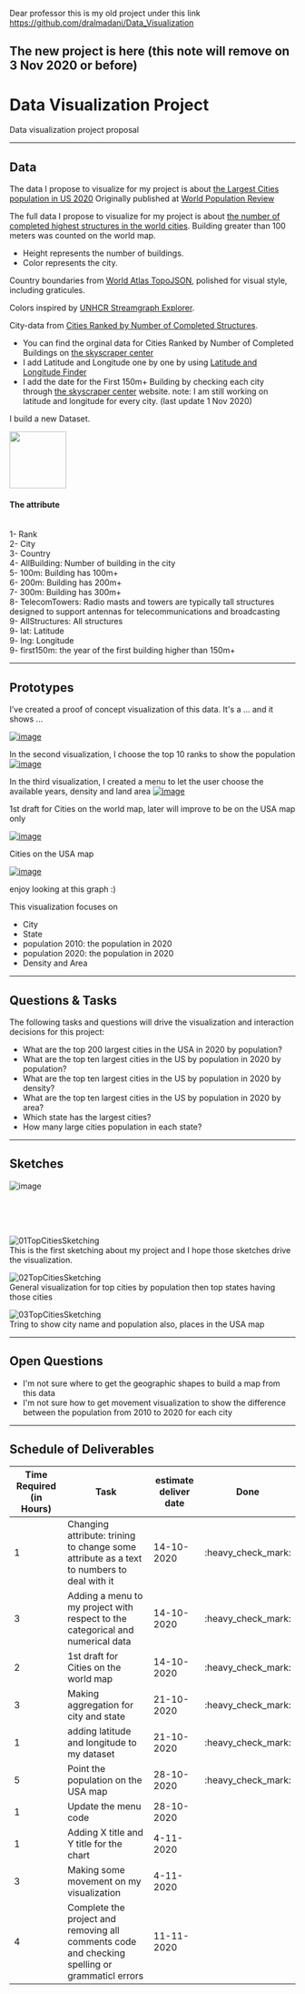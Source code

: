 Dear professor 
this is my old project under this link 
https://github.com/dralmadani/Data_Visualization

The new project is here (this note will remove on 3 Nov 2020 or before) 
--------------------------
# Data Visualization Project
Data visualization project proposal

----
## Data


The data I propose to visualize for my project is about [the Largest Cities population in US 2020](https://gist.github.com/dralmadani/c04f95746e2f36b040d3d764ab7b9c62)
Originally published at [World Population Review](https://worldpopulationreview.com/us-cities)



The full data I propose to visualize for my project is about [the number of completed highest structures in the world cities](https://gist.github.com/dralmadani/aa84bd8088038464b94ef3c454b30f4d). Building greater than 100 meters was counted on the world map. 

 * Height represents the number of buildings.
 * Color represents the city.

Country boundaries from [World Atlas TopoJSON](https://github.com/topojson/world-atlas), polished for visual style, including graticules.

Colors inspired by [UNHCR Streamgraph Explorer](https://github.com/unhcr/dataviz-streamgraph-explorer/blob/7f30a1ff0157e031c74837294b170641f98a9c04/src/colorScale.js).

City-data from [Cities Ranked by Number of Completed Structures](https://gist.github.com/dralmadani/aa84bd8088038464b94ef3c454b30f4d).
- You can find the orginal data for Cities Ranked by Number of Completed Buildings on [the skyscraper center](http://www.skyscrapercenter.com/cities)
- I add Latitude and Longitude one by one by using [Latitude and Longitude Finder](https://www.latlong.net/)
- I add the date for the First 150m+ Building by checking each city through [the skyscraper center](http://www.skyscrapercenter.com/cities) website.
note: I am still working on latitude and longitude for every city. (last update 1 Nov  2020)

I build a new Dataset.
<div>
<img src="https://user-images.githubusercontent.com/25451974/97807483-24b7d480-1c2f-11eb-955a-002b758b7212.png" width="100"/>
</div>

#### The attribute
<br> 1- Rank
<br> 2- City
<br> 3- Country
<br> 4- AllBuilding: Number of building in the city
<br> 5- 100m: Building has 100m+
<br> 6- 200m: Building has 200m+
<br> 7- 300m: Building has 300m+
<br> 8- TelecomTowers: Radio masts and towers are typically tall structures designed to support antennas for telecommunications and broadcasting
<br> 9- AllStructures: All structures
<br> 9- lat: Latitude
<br> 9- lng: Longitude
<br> 9- first150m: the year of the first building higher than 150m+




----
## Prototypes

I’ve created a proof of concept visualization of this data. It's a ... and it shows ...

[![image](https://user-images.githubusercontent.com/25451974/94352453-188a9700-0033-11eb-8290-6284ca75f30c.png)
](https://vizhub.com/dralmadani/d811f91dafdb465887040da5445d2a41?file=viz.js)

In the second visualization, I choose the top 10 ranks  to show  the population 
[![image](https://user-images.githubusercontent.com/25451974/95655340-8f646d00-0ad4-11eb-92e4-9f9d621b9fdb.png)](https://vizhub.com/dralmadani/ea118a8b9c9d4c8d990217c1d9a01504)

In the third visualization, I created a menu to let the user choose the available years, density and land area
[![image](https://user-images.githubusercontent.com/25451974/95655127-24fefd00-0ad3-11eb-82ab-b9c049293f7c.png)](https://vizhub.com/dralmadani/8de8cbc5b9f1491b97cdb862986fdcd8)

1st draft for Cities on the world map, later will improve to be on the USA map only

[![image](https://user-images.githubusercontent.com/25451974/96008461-96111e00-0e0d-11eb-882e-0416c9019fb9.png)](https://vizhub.com/dralmadani/5c80609b59f64ca3b788abe0517ef96e)

Cities on the USA map

[![image](https://user-images.githubusercontent.com/25451974/96820262-9e5fef00-13f3-11eb-97e4-46bdc273ad5d.png)](https://vizhub.com/dralmadani/e9a2b6197eb14b87aafbc85a09b90fe8)




enjoy looking at this graph :)

This visualization focuses on
- City
- State
- population 2010: the population in 2020
- population 2020: the population in 2020
- Density and Area

----
## Questions & Tasks

The following tasks and questions will drive the visualization and interaction decisions for this project:

  * What are the top 200 largest cities in the USA in 2020 by population?
  * What are the top ten largest cities in the US by population in 2020 by population?
  * What are the top ten largest cities in the US by population in 2020 by density?
  * What are the top ten largest cities in the US by population in 2020 by area?
  * Which state has the largest cities?
  * How many large cities population in each state?
  
----  
## Sketches


![image](https://user-images.githubusercontent.com/25451974/94355532-d2453000-0052-11eb-947c-72aa9f4e6fd9.png)

<br><br><br>

![01TopCitiesSketching](https://user-images.githubusercontent.com/25451974/94355734-a3c85480-0054-11eb-87f0-bb188d87a195.jpeg)
<br>This is the first sketching about my project and I hope those sketches drive the visualization.

![02TopCitiesSketching](https://user-images.githubusercontent.com/25451974/94355741-acb92600-0054-11eb-9547-0d33945ba4fe.jpeg)
<br>
General visualization for top cities by population then top states having those cities 

![03TopCitiesSketching](https://user-images.githubusercontent.com/25451974/94355743-b17dda00-0054-11eb-8ab7-86bc8c2504fc.jpeg)
<br>
Tring to show city name and population also, places in the USA map

----
## Open Questions


  - I'm not sure where to get the geographic shapes to build a map from this data
  - I'm not sure how to get movement visualization to show the difference between the population from 2010 to 2020 for each city

----
## Schedule of Deliverables

<table>
<thead>
<tr>
<th>Time 
 Required
 (in Hours)</th>
<th>Task</th>
<th>estimate deliver date</th>
 <th>Done</th>
</tr>
</thead>
<tbody>
<tr>
<td>1</td>
<td>Changing attribute: trining to change some attribute as a text to numbers to deal with it</td>
<td>14-10-2020</td>
 <td> :heavy_check_mark:</td>
</tr>
 
<tr>
<td>3</td>
<td>Adding a menu to my project with respect to the categorical and numerical data</td>
<td>14-10-2020</td>
 <td> :heavy_check_mark:</td>

</tr>
<tr>
<td>2</td>
<td>1st draft for Cities on the world map</td>
<td>14-10-2020</td>
 <td> :heavy_check_mark:</td>

</tr>




<tr>
<td>3</td>
<td>Making aggregation for city and state</td>
<td>21-10-2020</td> 
<td> :heavy_check_mark:</td>


</tr>

<tr>
 <td>1</td>
<td>adding latitude and longitude to my dataset</td>
<td>21-10-2020</td>
<td> :heavy_check_mark: </td>

</tr>

<tr>
<td>5</td>
<td>Point the population on the USA map</td>
<td>28-10-2020</td>
 <td> :heavy_check_mark: </td>

</tr>

<tr>
<td>1</td>
<td>Update the menu code</td>
<td>28-10-2020</td>
 <td> </td>

</tr>

<tr>
<td>1</td>
<td>Adding X title and Y title for the chart</td>
<td>4-11-2020</td>
 <td> </td>
</tr>

<tr>
<td>3</td>
<td>Making some movement on my visualization</td>
<td>4-11-2020</td>
 <td> </td>

</tr>

<tr>
<td>4</td>
<td>Complete the project and removing all comments code and checking spelling or grammaticl errors</td>
<td>11-11-2020</td>
 <td> </td>

</tr>
 
</tbody>
</table>
